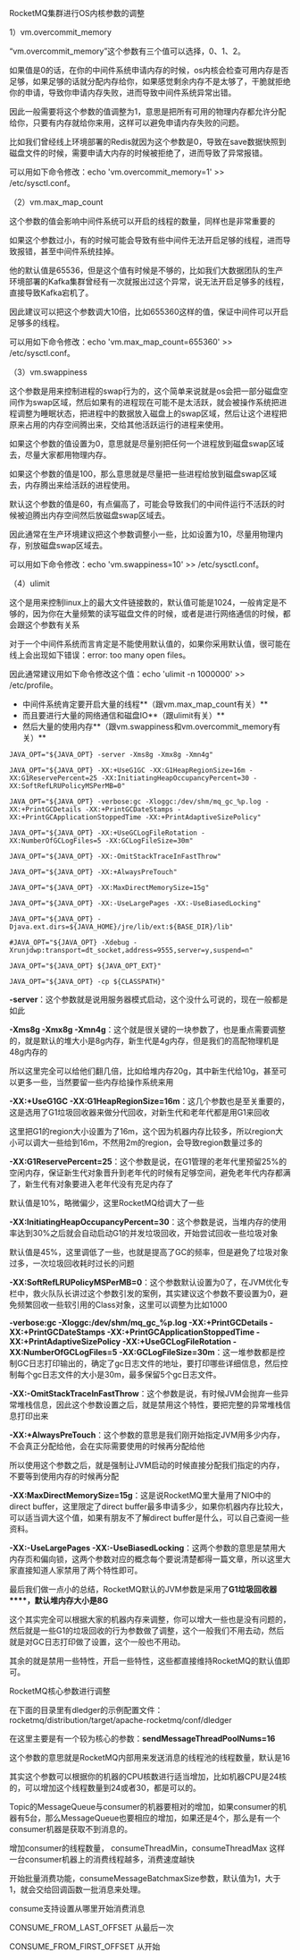

RocketMQ集群进行OS内核参数的调整



1）vm.overcommit_memory



“vm.overcommit_memory”这个参数有三个值可以选择，0、1、2。

如果值是0的话，在你的中间件系统申请内存的时候，os内核会检查可用内存是否足够，如果足够的话就分配内存给你，如果感觉剩余内存不是太够了，干脆就拒绝你的申请，导致你申请内存失败，进而导致中间件系统异常出错。



因此一般需要将这个参数的值调整为1，意思是把所有可用的物理内存都允许分配给你，只要有内存就给你来用，这样可以避免申请内存失败的问题。



比如我们曾经线上环境部署的Redis就因为这个参数是0，导致在save数据快照到磁盘文件的时候，需要申请大内存的时候被拒绝了，进而导致了异常报错。

 可以用如下命令修改：echo 'vm.overcommit_memory=1' >> /etc/sysctl.conf。 



（2）vm.max_map_count



这个参数的值会影响中间件系统可以开启的线程的数量，同样也是非常重要的



如果这个参数过小，有的时候可能会导致有些中间件无法开启足够的线程，进而导致报错，甚至中间件系统挂掉。



他的默认值是65536，但是这个值有时候是不够的，比如我们大数据团队的生产环境部署的Kafka集群曾经有一次就报出过这个异常，说无法开启足够多的线程，直接导致Kafka宕机了。



因此建议可以把这个参数调大10倍，比如655360这样的值，保证中间件可以开启足够多的线程。



可以用如下命令修改：echo 'vm.max_map_count=655360' >> /etc/sysctl.conf。



（3）vm.swappiness



这个参数是用来控制进程的swap行为的，这个简单来说就是os会把一部分磁盘空间作为swap区域，然后如果有的进程现在可能不是太活跃，就会被操作系统把进程调整为睡眠状态，把进程中的数据放入磁盘上的swap区域，然后让这个进程把原来占用的内存空间腾出来，交给其他活跃运行的进程来使用。



如果这个参数的值设置为0，意思就是尽量别把任何一个进程放到磁盘swap区域去，尽量大家都用物理内存。



如果这个参数的值是100，那么意思就是尽量把一些进程给放到磁盘swap区域去，内存腾出来给活跃的进程使用。



默认这个参数的值是60，有点偏高了，可能会导致我们的中间件运行不活跃的时候被迫腾出内存空间然后放磁盘swap区域去。



因此通常在生产环境建议把这个参数调整小一些，比如设置为10，尽量用物理内存，别放磁盘swap区域去。



可以用如下命令修改：echo 'vm.swappiness=10' >> /etc/sysctl.conf。



（4）ulimit



这个是用来控制linux上的最大文件链接数的，默认值可能是1024，一般肯定是不够的，因为你在大量频繁的读写磁盘文件的时候，或者是进行网络通信的时候，都会跟这个参数有关系



对于一个中间件系统而言肯定是不能使用默认值的，如果你采用默认值，很可能在线上会出现如下错误：error: too many open files。



因此通常建议用如下命令修改这个值：echo 'ulimit -n 1000000' >> /etc/profile。





- 中间件系统肯定要开启大量的线程**（跟vm.max_map_count有关）**
- 而且要进行大量的网络通信和磁盘IO**（跟ulimit有关）**
- 然后大量的使用内存**（跟vm.swappiness和vm.overcommit_memory有关）**





```
JAVA_OPT="${JAVA_OPT} -server -Xms8g -Xmx8g -Xmn4g"

JAVA_OPT="${JAVA_OPT} -XX:+UseG1GC -XX:G1HeapRegionSize=16m -XX:G1ReservePercent=25 -XX:InitiatingHeapOccupancyPercent=30 -XX:SoftRefLRUPolicyMSPerMB=0"

JAVA_OPT="${JAVA_OPT} -verbose:gc -Xloggc:/dev/shm/mq_gc_%p.log -XX:+PrintGCDetails -XX:+PrintGCDateStamps -XX:+PrintGCApplicationStoppedTime -XX:+PrintAdaptiveSizePolicy"

JAVA_OPT="${JAVA_OPT} -XX:+UseGCLogFileRotation -XX:NumberOfGCLogFiles=5 -XX:GCLogFileSize=30m"

JAVA_OPT="${JAVA_OPT} -XX:-OmitStackTraceInFastThrow"

JAVA_OPT="${JAVA_OPT} -XX:+AlwaysPreTouch"

JAVA_OPT="${JAVA_OPT} -XX:MaxDirectMemorySize=15g"

JAVA_OPT="${JAVA_OPT} -XX:-UseLargePages -XX:-UseBiasedLocking"

JAVA_OPT="${JAVA_OPT} -Djava.ext.dirs=${JAVA_HOME}/jre/lib/ext:${BASE_DIR}/lib"

#JAVA_OPT="${JAVA_OPT} -Xdebug -Xrunjdwp:transport=dt_socket,address=9555,server=y,suspend=n"

JAVA_OPT="${JAVA_OPT} ${JAVA_OPT_EXT}"

JAVA_OPT="${JAVA_OPT} -cp ${CLASSPATH}"
```



**-server**：这个参数就是说用服务器模式启动，这个没什么可说的，现在一般都是如此



**-Xms8g -Xmx8g -Xmn4g**：这个就是很关键的一块参数了，也是重点需要调整的，就是默认的堆大小是8g内存，新生代是4g内存，但是我们的高配物理机是48g内存的



所以这里完全可以给他们翻几倍，比如给堆内存20g，其中新生代给10g，甚至可以更多一些，当然要留一些内存给操作系统来用



**-XX:+UseG1GC -XX:G1HeapRegionSize=16m**：这几个参数也是至关重要的，这是选用了G1垃圾回收器来做分代回收，对新生代和老年代都是用G1来回收



这里把G1的region大小设置为了16m，这个因为机器内存比较多，所以region大小可以调大一些给到16m，不然用2m的region，会导致region数量过多的



**-XX:G1ReservePercent=25**：这个参数是说，在G1管理的老年代里预留25%的空闲内存，保证新生代对象晋升到老年代的时候有足够空间，避免老年代内存都满了，新生代有对象要进入老年代没有充足内存了

默认值是10%，略微偏少，这里RocketMQ给调大了一些



**-XX:InitiatingHeapOccupancyPercent=30**：这个参数是说，当堆内存的使用率达到30%之后就会自动启动G1的并发垃圾回收，开始尝试回收一些垃圾对象

默认值是45%，这里调低了一些，也就是提高了GC的频率，但是避免了垃圾对象过多，一次垃圾回收耗时过长的问题



**-XX:SoftRefLRUPolicyMSPerMB=0**：这个参数默认设置为0了，在JVM优化专栏中，救火队队长讲过这个参数引发的案例，其实建议这个参数不要设置为0，避免频繁回收一些软引用的Class对象，这里可以调整为比如1000





**-verbose:gc -Xloggc:/dev/shm/mq_gc_%p.log -XX:+PrintGCDetails -XX:+PrintGCDateStamps -XX:+PrintGCApplicationStoppedTime -XX:+PrintAdaptiveSizePolicy -XX:+UseGCLogFileRotation -XX:NumberOfGCLogFiles=5 -XX:GCLogFileSize=30m**：这一堆参数都是控制GC日志打印输出的，确定了gc日志文件的地址，要打印哪些详细信息，然后控制每个gc日志文件的大小是30m，最多保留5个gc日志文件。

 **-XX:-OmitStackTraceInFastThrow**：这个参数是说，有时候JVM会抛弃一些异常堆栈信息，因此这个参数设置之后，就是禁用这个特性，要把完整的异常堆栈信息打印出来 

 **-XX:+AlwaysPreTouch**：这个参数的意思是我们刚开始指定JVM用多少内存，不会真正分配给他，会在实际需要使用的时候再分配给他 

 所以使用这个参数之后，就是强制让JVM启动的时候直接分配我们指定的内存，不要等到使用内存的时候再分配 

 **-XX:MaxDirectMemorySize=15g**：这是说RocketMQ里大量用了NIO中的direct buffer，这里限定了direct buffer最多申请多少，如果你机器内存比较大，可以适当调大这个值，如果有朋友不了解direct buffer是什么，可以自己查阅一些资料。 



 **-XX:-UseLargePages -XX:-UseBiasedLocking**：这两个参数的意思是禁用大内存页和偏向锁，这两个参数对应的概念每个要说清楚都得一篇文章，所以这里大家直接知道人家禁用了两个特性即可。 

 最后我们做一点小的总结，RocketMQ默认的JVM参数是采用了**G1垃圾回收器****，默认堆内存大小是8G** 

这个其实完全可以根据大家的机器内存来调整，你可以增大一些也是没有问题的，然后就是一些G1的垃圾回收的行为参数做了调整，这个一般我们不用去动，然后就是对GC日志打印做了设置，这个一般也不用动。



其余的就是禁用一些特性，开启一些特性，这些都直接维持RocketMQ的默认值即可。





RocketMQ核心参数进行调整

 在下面的目录里有dledger的示例配置文件：rocketmq/distribution/target/apache-rocketmq/conf/dledger 

在这里主要是有一个较为核心的参数：**sendMessageThreadPoolNums=16**

这个参数的意思就是RocketMQ内部用来发送消息的线程池的线程数量，默认是16

其实这个参数可以根据你的机器的CPU核数进行适当增加，比如机器CPU是24核的，可以增加这个线程数量到24或者30，都是可以的。





Topic的MessageQueue与consumer的机器要相对的增加，如果consumer的机器有5台，那么MessageQueue也要相应的增加，如果还是4个，那么是有一个consumer机器是获取不到消息的。

增加consumer的线程数量，  consumeThreadMin，consumeThreadMax  这样一台consumer机器上的消费线程越多，消费速度越快

开始批量消费功能，consumeMessageBatchmaxSize参数，默认值为1，大于1，就会交给回调函数一批消息来处理。



consume支持设置从哪里开始消费消息

CONSUME_FROM_LAST_OFFSET   从最后一次

CONSUME_FROM_FIRST_OFFSET   从开始